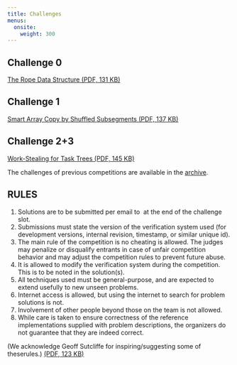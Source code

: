 ```yaml
---
title: Challenges
menus: 
  onsite:
    weight: 300
---
```


## Challenge 0

[The Rope Data Structure (PDF, 131 KB)](verifyThis2024-Challenge-0.pdf)

## Challenge 1

[Smart Array Copy by Shuffled Subsegments (PDF, 137 KB)](verifyThis2024-Challenge-1.pdf)

## Challenge 2+3

[Work-Stealing for Task Trees (PDF, 145 KB)](verifyThis2024-Challenge-2and3.pdf)

The challenges of previous competitions are available in the
[archive](archive).
 

## RULES

1.  Solutions are to be submitted per email to
     at the end of the challenge slot.
2.  Submissions must state the version of the verification system used
    (for development versions, internal revision, timestamp, or similar
    unique id).
3.  The main rule of the competition is no cheating is allowed. The
    judges may penalize or disqualify entrants in case of unfair
    competition behavior and may adjust the competition rules to prevent
    future abuse.
4.  It is allowed to modify the verification system during the
    competition. This is to be noted in the solution(s).
5.  All techniques used must be general-purpose, and are expected to
    extend usefully to new unseen problems.
6.  Internet access is allowed, but using the internet to search for
    problem solutions is not.
7.  Involvement of other people beyond those on the team is not allowed.
8.  While care is taken to ensure correctness of the reference
    implementations supplied with problem descriptions, the organizers
    do not guarantee that they are indeed correct.

(We acknowledge Geoff Sutcliffe for inspiring/suggesting some of theserules.) 
[(PDF, 123 KB)](challenge3.pdf)
